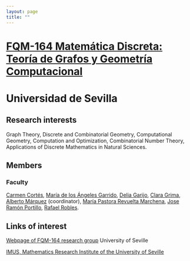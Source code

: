 ```yaml
---
layout: page
title: ""
---
```


# [FQM-164 Matemática Discreta: Teoría de Grafos y Geometría Computacional](https://investigacion.us.es/sisius/grupo/FQM164)

# Universidad de Sevilla

## Research interests 

Graph Theory, Discrete and Combinatorial Geometry, Computational Geometry, Computation and Optimization, Combinatorial Number Theory, Applications of Discrete Mathematics in Natural Sciences.


## Members

### Faculty
[Carmen Cortés](https://investigacion.us.es/sisius/sis_showpub.php?idpers=4493), [María de los Ángeles Garrido](https://investigacion.us.es/sisius/sis_showpub.php?idpers=1100), [Delia Garijo](https://personal.us.es/dgarijo/), [Clara Grima](https://investigacion.us.es/sisius/sis_showpub.php?idpers=1101), [Alberto Márquez](http://personales.us.es/almar/) (coordinator), [María Pastora Revuelta Marchena](https://bibliometria.us.es/prisma/investigador/3512), [Jose Ramón Portillo](https://investigacion.us.es/sisius/sis_showpub.php?idpers=1103), [Rafael Robles](https://investigacion.us.es/sisius/sis_showpub.php?idpers=4512). 

## Links of interest

[Webpage of FQM-164 research group](https://investigacion.us.es/sisius/grupo/FQM164) University of Seville

[IMUS, Mathematics Research Institute of the University of Seville](https://www.imus.us.es/www/)